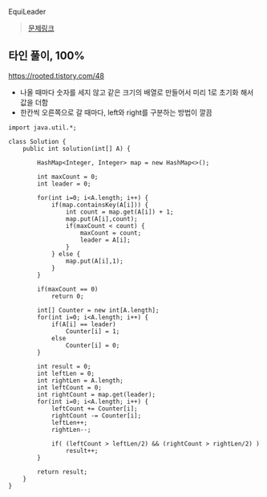 EquiLeader

> [문제링크](https://app.codility.com/programmers/lessons/8-leader/equi_leader/)

## 타인 풀이, 100%
https://rooted.tistory.com/48
- 나올 때마다 숫자를 세지 않고 같은 크기의 배열로 만들어서 미리 1로 초기화 해서 값을 더함
- 한칸씩 오른쪽으로 갈 때마다, left와 right를 구분하는 방법이 깔끔
```
import java.util.*;

class Solution {
    public int solution(int[] A) {
        
        HashMap<Integer, Integer> map = new HashMap<>();
        
        int maxCount = 0;
        int leader = 0;
        
        for(int i=0; i<A.length; i++) {
            if(map.containsKey(A[i])) {
                int count = map.get(A[i]) + 1;
                map.put(A[i],count);
                if(maxCount < count) {
                    maxCount = count;
                    leader = A[i];
                }
            } else {
                map.put(A[i],1);
            }
        }
        
        if(maxCount == 0)
            return 0;
        
        int[] Counter = new int[A.length];
        for(int i=0; i<A.length; i++) {
            if(A[i] == leader)
                Counter[i] = 1;
            else
                Counter[i] = 0;
        }
                
        int result = 0;
        int leftLen = 0;
        int rightLen = A.length;
        int leftCount = 0;
        int rightCount = map.get(leader);
        for(int i=0; i<A.length; i++) {
            leftCount += Counter[i];
            rightCount -= Counter[i];
            leftLen++;
            rightLen--;
            
            if( (leftCount > leftLen/2) && (rightCount > rightLen/2) )
                result++;
        }
        
        return result;
    }
}
```